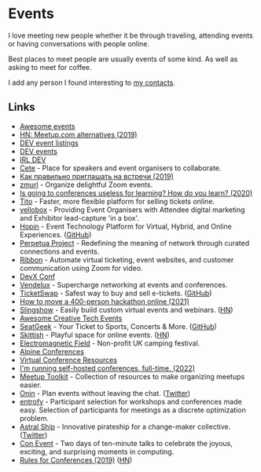 # Events

I love meeting new people whether it be through traveling, attending events or having conversations with people online.

Best places to meet people are usually events of some kind. As well as asking to meet for coffee.

I add any person I found interesting to [my contacts](../macOS/apps/contacts.md).

## Links

- [Awesome events](https://github.com/learn-anything/events)
- [HN: Meetup.com alternatives (2019)](https://news.ycombinator.com/item?id=21257661)
- [DEV event listings](https://dev.to/listings/events)
- [DEV events](https://dev.to/events)
- [IRL DEV](https://irl.dev/)
- [Cete](https://cete.io/) - Place for speakers and event organisers to collaborate.
- [Как правильно приглашать на встречи (2019)](http://sergeykorol.ru/blog/meeting-call/)
- [zmurl](https://zmurl.com/) - Organize delightful Zoom events.
- [Is going to conferences useless for learning? How do you learn? (2020)](https://lobste.rs/s/pznfdh/is_going_conferences_useless_for)
- [Tito](https://ti.to/home) - Faster, more flexible platform for selling tickets online.
- [yellobox](https://www.yellobox.io/) - Providing Event Organisers with Attendee digital marketing and Exhibitor lead-capture 'in a box'.
- [Hopin](https://hopin.com/) - Event Technology Platform for Virtual, Hybrid, and Online Experiences. ([GitHub](https://github.com/hopin-team))
- [Perpetua Project](https://perpetuaproject.com/) - Redefining the meaning of network through curated connections and events.
- [Ribbon](https://withribbon.com/) - Automate virtual ticketing, event websites, and customer communication using Zoom for video.
- [DevX Conf](https://devxconf.org/)
- [Vendelux](https://vendelux.com/) - Supercharge networking at events and conferences.
- [TicketSwap](https://www.ticketswap.com/) - Safest way to buy and sell e-tickets. ([GitHub](https://github.com/TicketSwap))
- [How to move a 400-person hackathon online (2021)](https://www.juricho.me/posts/online-hackathon/)
- [Slingshow](https://slingshow.com/) - Easily build custom virtual events and webinars. ([HN](https://news.ycombinator.com/item?id=27474808))
- [Awesome Creative Tech Events](https://github.com/danvoyce/awesome-creative-tech-events)
- [SeatGeek](https://seatgeek.com/) - Your Ticket to Sports, Concerts & More. ([GitHub](https://github.com/seatgeek))
- [Skittish](https://skittish.com/) - Playful space for online events. ([HN](https://news.ycombinator.com/item?id=29246232))
- [Electromagnetic Field](https://www.emfcamp.org/) - Non-profit UK camping festival.
- [Alpine Conferences](https://www.alpine-conferences.com/home/#/)
- [Virtual Conference Resources](https://github.com/e8johan/virtual-conf-resources)
- [I'm running self-hosted conferences, full-time. (2022)](https://media.handmade-seattle.com/self-hosted-conference/)
- [Meetup Toolkit](https://github.com/hybridcattt/meetup-toolkit) - Collection of resources to make organizing meetups easier.
- [Onin](https://onin.co/) - Plan events without leaving the chat. ([Twitter](https://twitter.com/onin))
- [entrofy](https://github.com/dhuppenkothen/entrofy) - Participant selection for workshops and conferences made easy. Selection of participants for meetings as a discrete optimization problem.
- [Astral Ship](https://astralship.org/) - Innovative pirateship for a change-maker collective. ([Twitter](https://twitter.com/theastralship))
- [Con Event](https://bangbangcon.com/) - Two days of ten-minute talks to celebrate the joyous, exciting, and surprising moments in computing.
- [Rules for Conferences (2019)](https://milan.cvitkovic.net/writing/rules_for_conferences/) ([HN](https://news.ycombinator.com/item?id=31330643))